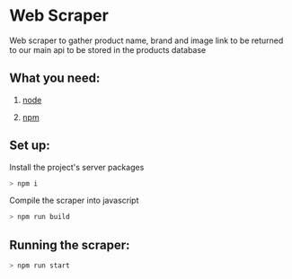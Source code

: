 # Web Scraper
Web scraper to gather product name, brand and image link to be returned to our main api to be stored in the products database

## What you need:

1. [node](https://chrome.google.com/webstore/detail/metamask/nkbihfbeogaeaoehlefnkodbefgpgknn?hl=en)

2. [npm](https://www.trufflesuite.com/ganache)


## Set up:


Install the project's server packages

```bash
> npm i
```


Compile the scraper into javascript

```bash
> npm run build
```


## Running the scraper:
```bash
> npm run start
```

